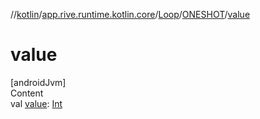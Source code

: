 //[kotlin](../../../../index.md)/[app.rive.runtime.kotlin.core](../../index.md)/[Loop](../index.md)/[ONESHOT](index.md)/[value](value.md)



# value  
[androidJvm]  
Content  
val [value](value.md): [Int](https://kotlinlang.org/api/latest/jvm/stdlib/kotlin/-int/index.html)  



